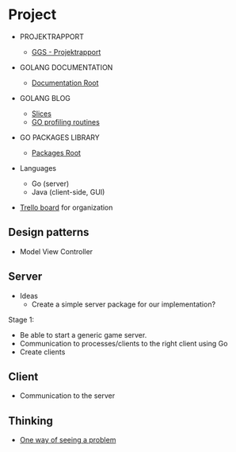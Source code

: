 Project
=======

* PROJEKTRAPPORT
  * [GGS - Projektrapport](https://docs.google.com/document/d/1clv9LbCW6YayOg4xgWUs6oC_xNNHXCtl217eAMl3NLw/edit?usp=sharing) 

* GOLANG DOCUMENTATION 
  * [Documentation Root](http://golang.org/doc/)

* GOLANG BLOG
  * [Slices](http://blog.golang.org/slices)
  * [GO profiling routines](http://blog.golang.org/profiling-go-programs)

* GO PACKAGES LIBRARY
  * [Packages Root](http://golang.org/pkg/)

* Languages
  * Go (server)
  * Java (client-side, GUI)
* [Trello board](https://trello.com/b/tPu9UPz6/osm) for organization

Design patterns
---------------

* Model View Controller

Server
------
* Ideas
  * Create a simple server package for our implementation?

Stage 1:
* Be able to start a generic game server. 
* Communication to processes/clients to the right client using Go
* Create clients

Client
------

* Communication to the server



Thinking
------
*  [One way of seeing a problem](https://groups.google.com/forum/#!topic/golang-nuts/I5jajojO10o)
